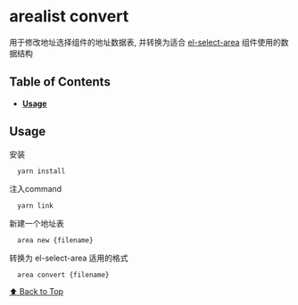 # arealist convert 

用于修改地址选择组件的地址数据表, 并转换为适合 [el-select-area](https://github.com/FEMessage/el-select-area) 组件使用的数据结构

## Table of Contents

- **[Usage](#usage)**

## Usage

安装
```
  yarn install
```

注入command
```
  yarn link
```

新建一个地址表
```
  area new {filename}
```

转换为 el-select-area 适用的格式
```
  area convert {filename}
```

[⬆ Back to Top](#table-of-contents)